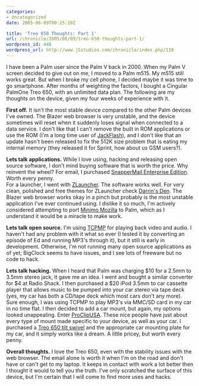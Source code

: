 ```yaml
--- 
categories:
- Uncategorized
date: 2005-06-09T00:25:19Z

title: 'Treo 650 Thoughts: Part 1'
url: /chronicle/2005/06/09/treo-650-thoughts-part-1/
wordpress_id: 448
wordpress_url: http://www.j5studios.com/chronicle/index.php/118
---
```



I have been a Palm user since the Palm V back in 2000.  When my Palm V screen decided to give out on me,
I moved to a Palm m515.  My m515 still works great.  But when I broke my cell phone, I decided maybe it was
time to go smartphone.  After months of weighting the factors, I bought a Cingular PalmOne Treo 650, with an
unlimited data plan.  The following are my thoughts on the device, given my four weeks of experience with it.




<b>First off.</b> It isn't the most stable device compared to the other Palm devices I've owned.  The Blazer web browser is very unstable, and the device
sometimes will reset when it suddenly loses signal when connected to a data service.  I don't like that I can't
remove the built in ROM applications or use the ROM (I'm a long time user of <a href="http://www.brayder.com/products/jackflash.html">JackFlash</a>), and I don't like that an update hasn't been released to fix the
512K size problem that is eating my internal memory (they released it for Sprint, how about us GSM users?).




<b>Lets talk applications.</b>  While I love using, hacking and releasing open source software, I don't mind buying software
that is worth the price.  Why reinvent the wheel?  For email, I purchased
<a href="http://snappermail.com/wireless/email/">SnapperMail Enterprise Edition</a>. Worth every penny.  
For a launcher, I went with <a href="http://www.zztechs.com/">ZLauncher</a>.  The software works well.  For very clean, polished and
free themes for ZLauncher check <a href="http://www.darrinsden.com/skins.htm">Darrin's Den</a>.  The Blazer web browser works okay in a pinch
but probably is the most unstable application I've ever continued using.  I dislike it so much, I'm actively considered attempting to port <a href="http://www.mozilla.org/projects/minimo/">Minimo Mozilla</a> to Palm,
which as I understand it would be a miracle to make work.   




<b>Lets talk open source.</b> I'm using <a href="http://tcpmp.corecodec.org/">TCPMP</a> for playing back video and audio.  I haven't had any problem
with it what so ever (I tested it by converting an episode of Ed and running MP3's through it), but it still is early in development.  Otherwise, I'm not running many open source applications as of yet; BigClock seems
to have issues, and I see lots of freeware but no code to hack.




<b>Lets talk hacking.</b>  When I heard that Palm was charging $10 for a 2.5mm to 3.5mm stereo jack, it gave me an idea.
I went and bought a similar converter for $4 at Radio Shack.  I then purchased a $20 iPod 3.5mm to car cassette player that allows music to be pumped into your car
stereo via tape deck (yes, my car has both a CD/tape deck which most cars don't any more).  Sure enough, I was using TCPMP to play MP3's via MMC/SD card
in my car in no time flat.  I then decided to add a car mount, but again, my options looked unappealing.  Enter <a href="http://www.proclipusa.com/">ProClipUSA</a>.  These nice people have
just about every type of mount made specific to your device, as well as your car.  I purchased a <a href="http://www.proclipusa.com/?sectionpath=143&pageid=8588&processor=content&pcategoryid=13781&categoryid=14094&p_origin=143&p_sectionid=143&p_pageid=8900&p_processor=asp&p_asp_processor=product&p_action=proclipcategorysearch&p_ppagecategoryid=&p_pagecategoryid=&p_pcategoryid=13781&p_categoryid=14094&p_sitecategoryid=&p_year=">Treo 650 tilt swivel</a> and
the appropriate car mounting plate for my car, and it simply works like a dream.  A little pricey, but worth every penny.



<b>Overall thoughts.</b>  I love the Treo 650, even with the stability issues with the web browser.  The email alone is worth it when I'm on the road and don't
have or can't get to my laptop.  It keeps in contact with work a lot better then I thought it would to tell you the truth.
  I've only scratched the surface of this device, but I'm certain that I will come to find more uses and hacks.

